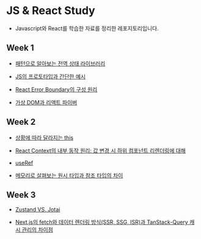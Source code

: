 # JS & React Study

- Javascript와 React를 학습한 자료를 정리한 레포지토리입니다.

## Week 1

- [패턴으로 알아보는 전역 상태 라이브러리](https://github.com/mcg-frontend-interview-study/js-react-study/blob/main/WEEK_1/global-state-management-library.md)

- [JS의 프로토타입과 간단한 예시](https://github.com/mcg-frontend-interview-study/js-react-study/blob/main/WEEK_1/prototype-and-example.md)

- [React Error Boundary의 구성 원리](https://github.com/mcg-frontend-interview-study/js-react-study/blob/main/WEEK_1/structure-and-role-of-react-error-boundary.md)

- [가상 DOM과 리액트 파이버](https://github.com/mcg-frontend-interview-study/js-react-study/blob/main/WEEK_1/virtual-dom-and-react-fiber.md)

## Week 2

- [상황에 따라 달라지는 this](https://github.com/mcg-frontend-interview-study/js-react-study/blob/main/WEEK_2/this.md)

- [React Context의 내부 동작 원리: 값 변경 시 하위 컴포넌트 리렌더링에 대해
  ](https://github.com/mcg-frontend-interview-study/js-react-study/blob/main/WEEK_2/react-context-work-internally.md)

- [useRef](https://github.com/mcg-frontend-interview-study/js-react-study/blob/main/WEEK_2/useRef.md)

- [메모리로 살펴보는 원시 타입과 참조 타입의 차이](https://github.com/mcg-frontend-interview-study/js-react-study/blob/main/WEEK_2/primitive-and-reference-type-with-memoy.md)


## Week 3

- [Zustand VS. Jotai](https://github.com/mcg-frontend-interview-study/js-react-study/blob/main/WEEK_3/zustand-and-jotai/zustand-and-jotai.md)

- [Next.js의 fetch와 데이터 렌더링 방식(SSR, SSG, ISR)과 TanStack-Query 캐시 관리의 차이점](https://github.com/mcg-frontend-interview-study/js-react-study/blob/main/WEEK_3/nextjs-fetch-and-cache.md)
